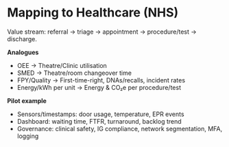 # Mapping to Healthcare (NHS)

Value stream: referral → triage → appointment → procedure/test → discharge.

**Analogues**
- OEE → Theatre/Clinic utilisation
- SMED → Theatre/room changeover time
- FPY/Quality → First-time-right, DNAs/recalls, incident rates
- Energy/kWh per unit → Energy & CO₂e per procedure/test

**Pilot example**
- Sensors/timestamps: door usage, temperature, EPR events
- Dashboard: waiting time, FTFR, turnaround, backlog trend
- Governance: clinical safety, IG compliance, network segmentation, MFA, logging
